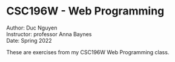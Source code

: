 # CSC196W - Web Programming

Author: Duc Nguyen  
Instructor: professor Anna Baynes  
Date: Spring 2022

These are exercises from my CSC196W Web Programming class.